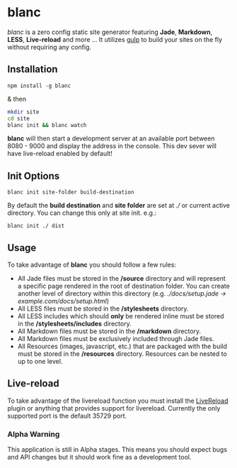 # blanc
*blanc* is a zero config static site generator featuring **Jade**, **Markdown**, **LESS**, **Live-reload** and more ... It utilizes [gulp](//www.npmjs.com/package/gulp) to build your sites on the fly without requiring any config.

## Installation
```
npm install -g blanc
```
& then
```bash
mkdir site
cd site
blanc init && blanc watch
```
**blanc** will then start a development server at an available port between 8080 - 9000 and display the address in the console. This dev sever will have live-reload enabled by default!

## Init Options
```jade
blanc init site-folder build-destination
```
By default the **build destination** and **site folder** are set at *./* or current active directory. You can change this only at site init. e.g.:
```jade
blanc init ./ dist
```

## Usage
To take advantage of **blanc** you should follow a few rules:
- All Jade files must be stored in the **/source** directory and will represent a specific page rendered in the root of destination folder. You can create another level of directory within this directory (e.g. *./docs/setup.jade -> example.com/docs/setup.html*)
- All LESS files must be stored in the **/stylesheets** directory.
- All LESS includes which should **only** be rendered inline must be stored in the **/stylesheets/includes** directory.
- All Markdown files must be stored in the **/markdown** directory.
- All Markdown files must be exclusively included through Jade files.
- All Resources (images, javascript, etc.) that are packaged with the build must be stored in the **/resources** directory. Resources can be nested to up to one level.

## Live-reload
To take advantage of the livereload function you must install the [LiveReload](https://chrome.google.com/webstore/detail/livereload/jnihajbhpnppcggbcgedagnkighmdlei?hl=en) plugin or anything that provides support for livereload. Currently the only supported port is the default 35729 port.

### Alpha Warning
This application is still in Alpha stages. This means you should expect bugs and API changes but it should work fine as a development tool.
